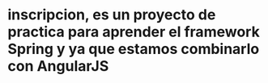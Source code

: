 # inscripcion, es un proyecto de practica para aprender el framework Spring y ya que estamos combinarlo con AngularJS
